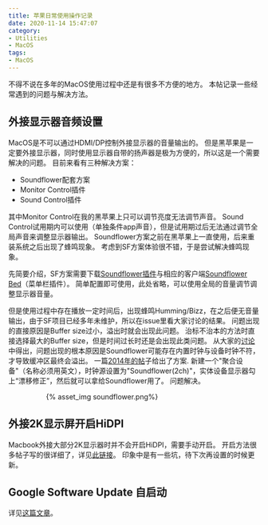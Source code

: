 ```yaml
---
title: 苹果日常使用操作记录
date: 2020-11-14 15:47:07
category: 
- Utilities
- MacOS
tags:
- MacOS
---
```


不得不说在多年的MacOS使用过程中还是有很多不方便的地方。
本帖记录一些经常遇到的问题与解决方法。

<!-- more -->

## 外接显示器音频设置

MacOS是不可以通过HDMI/DP控制外接显示器的音量输出的。
但是黑苹果是一定要外接显示器，同时使用显示器自带的扬声器是极为方便的，所以这是一个需要解决的问题。
目前来看有三种解决方案：
- Soundflower配套方案
- Monitor Control插件
- Sound Control插件

其中Monitor Control在我的黑苹果上只可以调节亮度无法调节声音。
Sound Control试用期内可以使用（单独条件app声音），但是试用期过后无法通过调节全局声音来调整显示器输出。
Soundflower方案之前在黑苹果上一直使用，后来重装系统之后出现了蜂鸣现象。
考虑到SF方案体验很不错，于是尝试解决蜂鸣现象。

先简要介绍，SF方案需要下载[Soundflower插件](https://github.com/mattingalls/Soundflower/releases/tag/2.0b2)与相应的客户端[Soundflower Bed](https://github.com/MonitorControl/MonitorControl/releases/tag/v2.1.0)（菜单栏插件）。
简单配置即可使用，此处省略，可以使用全局的音量调节调整显示器音量。

但是使用过程中存在播放一定时间后，出现蜂鸣Humming/Bizz，在之后便无音量输出，由于SF项目已经多年未维护，所以在issue里看大家讨论的结果。
问题出现的直接原因是Buffer size过小，溢出时就会出现此问题。
治标不治本的方法时直接选择最大的Buffer size，但是时间过长时还是会出现此类问题。
从大家的[讨论](https://code.google.com/archive/p/soundflower/issues/24)中得出，问题出现的根本原因是Soundflower可能存在内置时钟与设备时钟不符，才导致缓冲区最终会溢出。
一篇[2014年的帖](http://mac.8miu.com/thread-1096414-1-1.html)子给出了方案.
新建一个"聚合设备"（名称必须用英文），时钟源设置为"Soundflower(2ch)"，实体设备显示器勾上“漂移修正”，然后就可以拿给Soundflower用了。
问题解决。

<div style="width:70%; margin:auto">{% asset_img soundflower.png%}</div>


## 外接2K显示屏开启HiDPI

Macbook外接大部分2K显示器时并不会开启HiDPI，需要手动开启。
开启方法很多帖子写的很详细了，详见[此链接](https://www.smslit.top/2019/01/02/mac_hidpi/)。
印象中是有一些坑，待下次再设置的时候更新。

## Google Software Update 自启动

详见[这篇文章](https://www.imore.com/how-stop-googlesoftwareupdateapp-trying-run-your-mac)。
